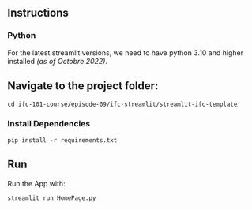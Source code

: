 ## Instructions

### Python 
For the latest streamlit versions, we need to have python 3.10 and higher installed *(as of Octobre 2022)*.

## Navigate to the project folder:

`cd ifc-101-course/episode-09/ifc-streamlit/streamlit-ifc-template`

### Install Dependencies 

`pip install -r requirements.txt`

## Run 
Run the App with:

`streamlit run HomePage.py`